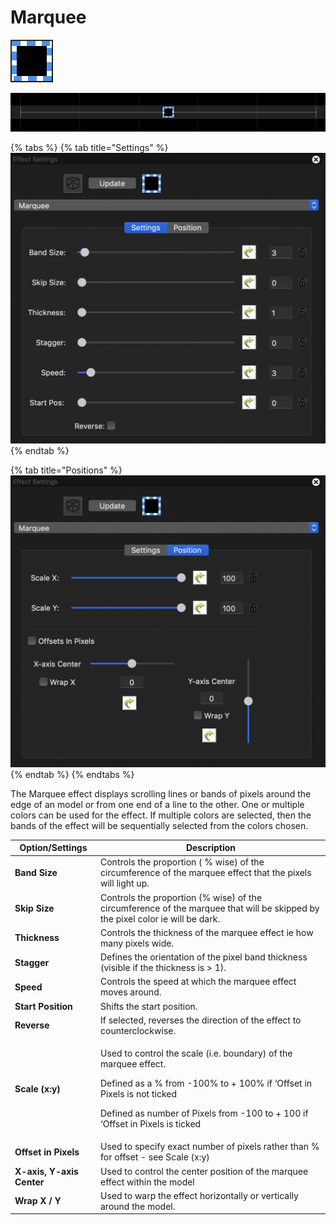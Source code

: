 # Marquee

![Icon](<../../.gitbook/assets/image (365) (1).png>)

![Sequencer Grid](<../../.gitbook/assets/image (462).png>)

{% tabs %}
{% tab title="Settings" %}
![](<../../.gitbook/assets/image (561) (1).png>)
{% endtab %}

{% tab title="Positions" %}
![](<../../.gitbook/assets/image (497).png>)
{% endtab %}
{% endtabs %}

The Marquee effect displays scrolling lines or bands of pixels around the edge of an model or from one end of a line to the other. One or multiple colors can be used for the effect. If multiple colors are selected, then the bands of the effect will be sequentially selected from the colors chosen.

| Option/Settings           | Description                                                                                                                                                                                                                              |
| ------------------------- | ---------------------------------------------------------------------------------------------------------------------------------------------------------------------------------------------------------------------------------------- |
| **Band Size**             | Controls the proportion ( % wise) of the circumference of the marquee effect that the pixels will light up.                                                                                                                              |
| **Skip Size**             | Controls the proportion (% wise) of the circumference of the marquee that will be skipped by the pixel color ie will be dark.                                                                                                            |
| **Thickness**             | Controls the thickness of the marquee effect ie how many pixels wide.                                                                                                                                                                    |
| **Stagger**               | Defines the orientation of the pixel band thickness (visible if the thickness is > 1).                                                                                                                                                   |
| **Speed**                 | Controls the speed at which the marquee effect moves around.                                                                                                                                                                             |
| **Start Position**        | Shifts the start position.                                                                                                                                                                                                               |
| **Reverse**               | If selected, reverses the direction of the effect to counterclockwise.                                                                                                                                                                   |
| **Scale (x:y)**           | <p>Used to control the scale (i.e. boundary) of the marquee effect.</p><p>Defined as a % from -100% to + 100% if ‘Offset in Pixels is not ticked</p><p>Defined as number of Pixels from -100 to + 100 if ‘Offset in Pixels is ticked</p> |
| **Offset in Pixels**      | Used to specify exact number of pixels rather than % for offset - see Scale (x:y)                                                                                                                                                        |
| **X-axis, Y-axis Center** | Used to control the center position of the marquee effect within the model                                                                                                                                                               |
| **Wrap X / Y**            | Used to warp the effect horizontally or vertically around the model.                                                                                                                                                                     |

